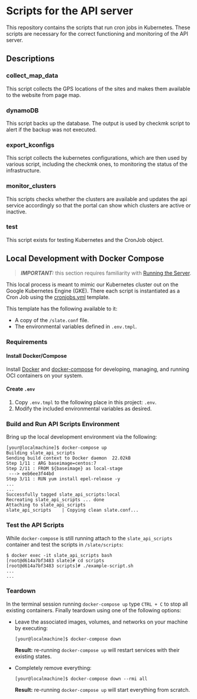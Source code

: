 # Scripts for the API server

This repository contains the scripts that run cron jobs in Kubernetes. These scripts are necessary for the correct functioning and monitoring of the API server.

## Descriptions

### collect_map_data

This script collects the GPS locations of the sites and makes them available to the website from page map.

### dynamoDB

This script backs up the database. The output is used by checkmk script to alert if the backup was not executed.

### export_kconfigs

This script collects the kubernetes configurations, which are then used by various script, including the checkmk ones, to monitoring the status of the infrastructure.

### monitor_clusters

This scripts checks whether the clusters are available and updates the api service accordingly so that the portal can show which clusters are active or inactive.

### test

This script exists for testing Kubernetes and the CronJob object.

## Local Development with Docker Compose

> **_IMPORTANT:_** this section requires familiarity with [Running the Server](https://github.com/slateci/slate-client-server/blob/master/resources/docs/server_running.md).

This local process is meant to mimic our Kubernetes cluster out on the Google Kubernetes Engine (GKE). There each script is instantiated as a Cron Job using the [cronjobs.yml](https://github.com/slateci/helm-slate-api/blob/develop/templates/cronjobs.yml) template.

This template has the following available to it:
* A copy of the `/slate.conf` file.
* The environmental variables defined in `.env.tmpl`.

### Requirements

#### Install Docker/Compose

Install [Docker](https://docs.docker.com/get-docker/) and [docker-compose](https://docs.docker.com/compose/install/) for developing, managing, and running OCI containers on your system.

#### Create `.env`

1. Copy `.env.tmpl` to the following place in this project: `.env`.
2. Modify the included environmental variables as desired.

### Build and Run API Scripts Environment

Bring up the local development environment via the following:

```shell
[your@localmachine]$ docker-compose up
Building slate_api_scripts
Sending build context to Docker daemon  22.02kB
Step 1/11 : ARG baseimage=centos:7
Step 2/11 : FROM ${baseimage} as local-stage
 ---> eeb6ee3f44bd
Step 3/11 : RUN yum install epel-release -y
...
...
Successfully tagged slate_api_scripts:local
Recreating slate_api_scripts ... done
Attaching to slate_api_scripts
slate_api_scripts    | Copying clean slate.conf...
```

### Test the API Scripts

While `docker-compose` is still running attach to the `slate_api_scripts` container and test the scripts in `/slate/scripts`:

```shell
$ docker exec -it slate_api_scripts bash
[root@d614a7bf3483 slate]# cd scripts
[root@d614a7bf3483 scripts]# ./example-script.sh
...
...
```

### Teardown

In the terminal session running `docker-compose up` type `CTRL + C` to stop all existing containers. Finally teardown using one of the following options:

* Leave the associated images, volumes, and networks on your machine by executing:

  ```shell
  [your@localmachine]$ docker-compose down
  ```

  **Result:** re-running `docker-compose up` will restart services with their existing states.

* Completely remove everything:

  ```shell
  [your@localmachine]$ docker-compose down --rmi all
  ```

  **Result:** re-running `docker-compose up` will start everything from scratch.
